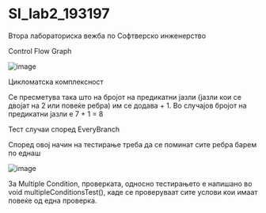 # SI_lab2_193197
Втора лабораториска вежба по Софтверско инженерство

Control Flow Graph

![image](https://user-images.githubusercontent.com/63055314/120117666-8f61cc00-c18e-11eb-88be-6fa4cce6b8f6.png)


Цикломатска комплексност

Се пресметува така што на бројот на предикатни јазли (јазли кои се двојат на 2 или повеќе ребра) им се додава + 1. Во случајов бројот на предикатни јазли е 7 + 1 = 8


Тест случаи според EveryBranch

Според овој начин на тестирање треба да се поминат сите ребра барем по еднаш

![image](https://user-images.githubusercontent.com/63055314/120117800-43fbed80-c18f-11eb-9dc7-4dd5781a628e.png)

За Multiple Condition, проверката, односно тестирањето е напишано во void multipleConditionsTest(), каде се проверуваат сите услови кои имаат повеќе од една проверка.

